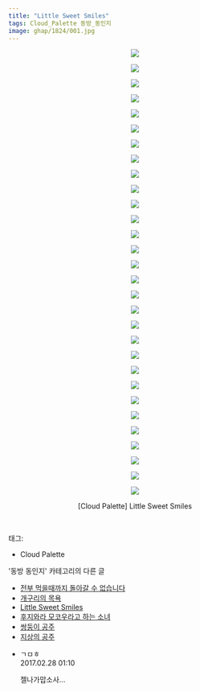 ```yaml
---
title: "Little Sweet Smiles"
tags: Cloud_Palette 동방_동인지
image: ghap/1824/001.jpg
---
```

<div class="article">
<p style="text-align: center; clear: none; float: none;"><img src="{{ site.nasurl }}/ghap/1824/001.jpg"/></p>
<p style="text-align: center; clear: none; float: none;"><img src="{{ site.nasurl }}/ghap/1824/002.jpg"/></p>
<p style="text-align: center; clear: none; float: none;"><img src="{{ site.nasurl }}/ghap/1824/003.jpg"/></p>
<p style="text-align: center; clear: none; float: none;"><img src="{{ site.nasurl }}/ghap/1824/004.jpg"/></p>
<p style="text-align: center; clear: none; float: none;"><img src="{{ site.nasurl }}/ghap/1824/005.jpg"/></p>
<p style="text-align: center; clear: none; float: none;"><img src="{{ site.nasurl }}/ghap/1824/006.jpg"/></p>
<p style="text-align: center; clear: none; float: none;"><img src="{{ site.nasurl }}/ghap/1824/007.jpg"/></p>
<p style="text-align: center; clear: none; float: none;"><img src="{{ site.nasurl }}/ghap/1824/008.jpg"/></p>
<p style="text-align: center; clear: none; float: none;"><img src="{{ site.nasurl }}/ghap/1824/009.jpg"/></p>
<p style="text-align: center; clear: none; float: none;"><img src="{{ site.nasurl }}/ghap/1824/010.jpg"/></p>
<p style="text-align: center; clear: none; float: none;"><img src="{{ site.nasurl }}/ghap/1824/011.jpg"/></p>
<p style="text-align: center; clear: none; float: none;"><img src="{{ site.nasurl }}/ghap/1824/012.jpg"/></p>
<p style="text-align: center; clear: none; float: none;"><img src="{{ site.nasurl }}/ghap/1824/013.jpg"/></p>
<p style="text-align: center; clear: none; float: none;"><img src="{{ site.nasurl }}/ghap/1824/014.jpg"/></p>
<p style="text-align: center; clear: none; float: none;"><img src="{{ site.nasurl }}/ghap/1824/015.jpg"/></p>
<p style="text-align: center; clear: none; float: none;"><img src="{{ site.nasurl }}/ghap/1824/016.jpg"/></p>
<p style="text-align: center; clear: none; float: none;"><img src="{{ site.nasurl }}/ghap/1824/017.jpg"/></p>
<p style="text-align: center; clear: none; float: none;"><img src="{{ site.nasurl }}/ghap/1824/018.jpg"/></p>
<p style="text-align: center; clear: none; float: none;"><img src="{{ site.nasurl }}/ghap/1824/019.jpg"/></p>
<p style="text-align: center; clear: none; float: none;"><img src="{{ site.nasurl }}/ghap/1824/020.jpg"/></p>
<p style="text-align: center; clear: none; float: none;"><img src="{{ site.nasurl }}/ghap/1824/021.jpg"/></p>
<p style="text-align: center; clear: none; float: none;"><img src="{{ site.nasurl }}/ghap/1824/022.jpg"/></p>
<p style="text-align: center; clear: none; float: none;"><img src="{{ site.nasurl }}/ghap/1824/023.jpg"/></p>
<p style="text-align: center; clear: none; float: none;"><img src="{{ site.nasurl }}/ghap/1824/024.jpg"/></p>
<p style="text-align: center; clear: none; float: none;"><img src="{{ site.nasurl }}/ghap/1824/025.jpg"/></p>
<p style="text-align: center; clear: none; float: none;"><img src="{{ site.nasurl }}/ghap/1824/026.jpg"/></p>
<p style="text-align: center; clear: none; float: none;"><img src="{{ site.nasurl }}/ghap/1824/027.jpg"/></p>
<p style="text-align: center; clear: none; float: none;"><img src="{{ site.nasurl }}/ghap/1824/028.jpg"/></p>
<p style="text-align: center; clear: none; float: none;"><img src="{{ site.nasurl }}/ghap/1824/029.jpg"/></p>
<p style="text-align: center; clear: none; float: none;"><img src="{{ site.nasurl }}/ghap/1824/030.jpg"/></p>
<p style="text-align: center; clear: none; float: none;">[Cloud Palette] Little Sweet Smiles</p>
<p><br/></p>
</div><div class="tagTrail">
<p>태그: </p>
<ul>
<li>Cloud Palette</li>
</ul>
</div><div class="another">
<p>'동방 동인지' 카테고리의 다른 글</p>
<ul>
<li><a href="/2016-08-25-ghap_1826">전부 먹을때까지 돌아갈 수 없습니다</a></li>
<li><a href="/2016-08-25-ghap_1825">개구리의 목욕</a></li>
<li><a href="/2016-08-25-ghap_1824">Little Sweet Smiles</a></li>
<li><a href="/2016-08-25-ghap_1823">후지와라 모코우라고 하는 소녀</a></li>
<li><a href="/2016-08-25-ghap_1822">쌍둥이 공주</a></li>
<li><a href="/2016-08-25-ghap_1821">지상의 공주</a></li>
</ul>
</div><div class="cb_module cb_fluid">
<div class="cb_wrt cb_profile">
<div class="comment">
<ul>
<li class="cb_thumb_off" id="comment14927292">
<div class="cb_comment_area">
<div class="cb_info_area">
<div class="cb_section">
<span class="cb_nick_name">ㄱㅁㅎ</span>
</div>
<div class="cb_section">
<span class="cb_date">2017.02.28 01:10 </span>
</div>
</div>
<div class="cb_dsc_comment">
<p class="cb_dsc">
											젤나가맙소사...
										</p>
</div>
</div></li>
</ul>
</div>
</div><!-- commentList close -->
</div>